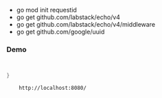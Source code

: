 - go mod init requestid
- go get github.com/labstack/echo/v4
- go get github.com/labstack/echo/v4/middleware
- go get github.com/google/uuid

### Demo

```go


}

```

        http://localhost:8080/